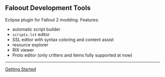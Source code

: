 ## Faloout Development Tools
Eclipse plugin for Fallout 2 modding. Features:

* automatic script builder
* `scripts.lst` editor
* SSL editor with syntax coloring and content assist
* resource explorer
* RIX viewer
* Proto editor (only critters and items fully supported at now)

---

[Getting Started][wiki]

[wiki]: <https://github.com/KLIMaka/fdt/wiki/Getting-Started>
